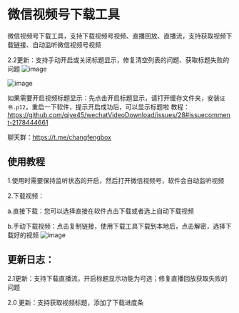 # 微信视频号下载工具
微信视频号下载工具，支持下载视频号视频、直播回放、直播流，支持获取视频下载链接、自动监听微信视频号视频

2.2更新：支持手动开启或关闭标题显示，修复清空列表的问题、获取标题失败的问题
![image](https://github.com/user-attachments/assets/51e51c50-1c4f-4813-ac2e-4d6f1b84535a)

![image](https://github.com/qiye45/wechatVideoDownload/assets/138199658/43b583c5-37bf-45e6-a844-ceabadaea7a8)

如果需要开启视频标题显示：先点击开启标题显示，请打开缓存文件夹，安装`证书.p12`，重启一下软件，提示开启成功后，可以显示标题啦
教程：https://github.com/qiye45/wechatVideoDownload/issues/28#issuecomment-2178444661

聊天群：https://t.me/changfengbox

## 使用教程
1.使用时需要保持监听状态的开启，然后打开微信视频号，软件会自动监听视频

2.下载视频：

  a.直接下载：您可以选择直接在软件点击下载或者选上自动下载视频
  
  b.手动下载视频：点击复制链接，使用下载工具下载到本地后，点击解密，选择下载好的视频
![image](https://github.com/qiye45/wechatVideoDownload/assets/138199658/a9211670-d729-4184-8692-b484a50eb8ae)

## 更新日志：

2.1更新：支持下载直播流，开启标题显示功能为可选；修复直播回放获取失败的问题

2.0 更新：支持获取视频标题，添加了下载进度条
